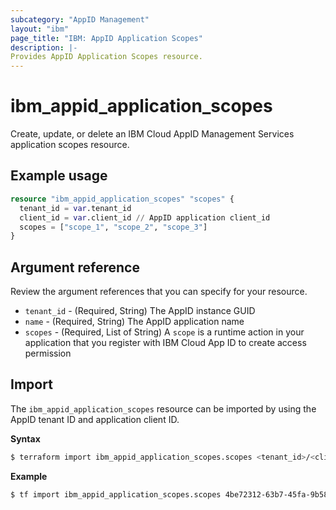 ```yaml
---
subcategory: "AppID Management"
layout: "ibm"
page_title: "IBM: AppID Application Scopes"
description: |-
Provides AppID Application Scopes resource.
---
```


# ibm_appid_application_scopes

Create, update, or delete an IBM Cloud AppID Management Services application scopes resource.

## Example usage

```terraform
resource "ibm_appid_application_scopes" "scopes" {
  tenant_id = var.tenant_id
  client_id = var.client_id // AppID application client_id
  scopes = ["scope_1", "scope_2", "scope_3"]
}
```

## Argument reference
Review the argument references that you can specify for your resource.

- `tenant_id` - (Required, String) The AppID instance GUID
- `name` - (Required, String) The AppID application name
- `scopes` - (Required, List of String) A `scope` is a runtime action in your application that you register with IBM Cloud App ID to create access permission

## Import

The `ibm_appid_application_scopes` resource can be imported by using the AppID tenant ID and application client ID.

**Syntax**

```bash
$ terraform import ibm_appid_application_scopes.scopes <tenant_id>/<client_id>
```
**Example**

```bash
$ tf import ibm_appid_application_scopes.scopes 4be72312-63b7-45fa-9b58-3ae6cd2c90e7/ace469ef-5e1a-4991-8a65-2201b1c5c362
```
